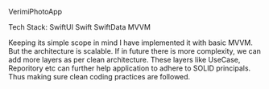 VerimiPhotoApp

Tech Stack:
SwiftUI
Swift
SwiftData
MVVM

Keeping its simple scope in mind I have implemented it with basic MVVM. But the architecture is scalable. 
If in future there is more complexity, we can add more layers as per clean architecture. These layers like UseCase, Reporitory etc can further help application to adhere to SOLID principals. Thus making sure clean coding practices are followed.

